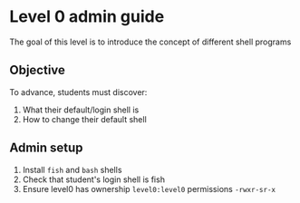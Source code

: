 # Level 0 admin guide
The goal of this level is to introduce the concept of different shell programs

## Objective
To advance, students must discover:
1. What their default/login shell is
2. How to change their default shell

## Admin setup
1. Install `fish` and `bash` shells
2. Check that student's login shell is fish
3. Ensure level0 has ownership `level0:level0` permissions `-rwxr-sr-x`
